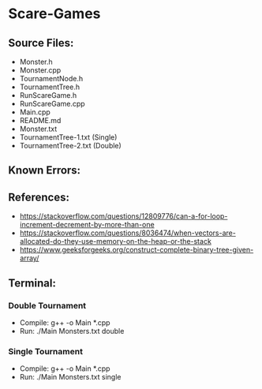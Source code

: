 # Scare-Games
## Source Files:
- Monster.h
- Monster.cpp
- TournamentNode.h
- TournamentTree.h
- RunScareGame.h
- RunScareGame.cpp
- Main.cpp
- README.md
- Monster.txt
- TournamentTree-1.txt (Single)
- TournamentTree-2.txt (Double)
## Known Errors:
## References:
- https://stackoverflow.com/questions/12809776/can-a-for-loop-increment-decrement-by-more-than-one
- https://stackoverflow.com/questions/8036474/when-vectors-are-allocated-do-they-use-memory-on-the-heap-or-the-stack
- https://www.geeksforgeeks.org/construct-complete-binary-tree-given-array/
## Terminal:
### Double Tournament
- Compile: g++ -o Main *.cpp
- Run: ./Main Monsters.txt double
### Single Tournament
- Compile: g++ -o Main *.cpp
- Run: ./Main Monsters.txt single

